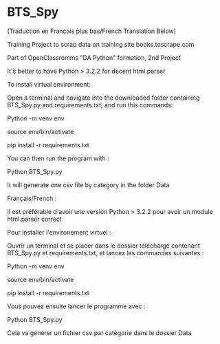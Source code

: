 # BTS_Spy
(Traduction en Français plus bas/French Translation Below)

Training Project to scrap data on training site books.toscrape.com

Part of OpenClassromms "DA Python" formation, 2nd Project

It's better to have Python > 3.2.2 for decent html.parser


To install virtual environment:

Open a terminal and navigate into the downloaded folder containing BTS_Spy.py and requirements.txt, and run this commands:


Python -m venv env

source env/bin/activate

pip install -r requirements.txt

You can then run the program with :

Python BTS_Spy.py

It will generate one csv file by category in the folder Data




Français/French :

Il est préférable d'avoir une version Python > 3.2.2 pour avoir un module html.parser correct

Pour installer l'environement virtuel :

Ouvrir un terminal et se placer dans le dossier téléchargé contenant BTS_Spy.py et requirements.txt, et lancez les commandes suivantes :



Python -m venv env

source env/bin/activate

pip install -r requirements.txt

Vous pouvez ensuite lancer le programme avec :

Python BTS_Spy.py

Cela va générer un fichier csv par catégorie dans le dossier Data